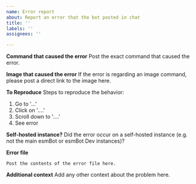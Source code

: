 ```yaml
---
name: Error report
about: Report an error that the bot posted in chat
title: ''
labels: ''
assignees: ''

---
```


**Command that caused the error**
Post the exact command that caused the error.

**Image that caused the error**
If the error is regarding an image command, please post a direct link to the image here.

**To Reproduce**
Steps to reproduce the behavior:
1. Go to '...'
2. Click on '....'
3. Scroll down to '....'
4. See error

**Self-hosted instance?**
Did the error occur on a self-hosted instance (e.g. not the main esmBot or esmBot Dev instances)?

**Error file**
```
Post the contents of the error file here.
```

**Additional context**
Add any other context about the problem here.
